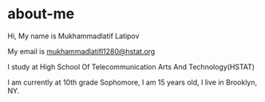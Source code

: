 # about-me

Hi, My name is Mukhammadlatif Latipov

My email is mukhammadlatifl1280@hstat.org

I study at High School Of Telecommunication Arts And Technology(HSTAT) 

I am currently at 10th grade Sophomore, I am 15 years old, I live in Brooklyn, NY.
